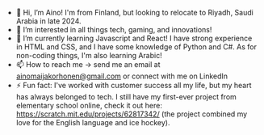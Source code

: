 - 👋 Hi, I’m Aino! I'm from Finland, but looking to relocate to Riyadh, Saudi Arabia in late 2024.
- 👀 I’m interested in all things tech, gaming, and innovations! 
- 🌱 I’m currently learning Javascript and React! I have strong experience in HTML and CSS, and I have some knowledge of Python and C#. As for non-coding things, I'm also learning Arabic! 
- 📫 How to reach me -> send me an email at ainomaijakorhonen@gmail.com or connect with me on LinkedIn
- ⚡ Fun fact: I've worked with customer success all my life, but my heart has always belonged to tech. I still have my first-ever project from elementary school online, check it out here: https://scratch.mit.edu/projects/62817342/ (the project combined my love for the English language and ice hockey). 

